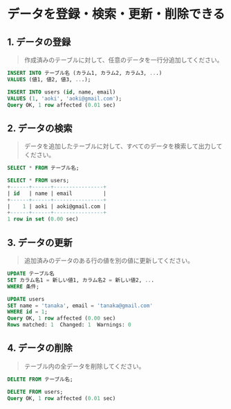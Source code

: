 # データを登録・検索・更新・削除できる
## 1. データの登録
> 作成済みのテーブルに対して、任意のデータを一行分追加してください。

```sql
INSERT INTO テーブル名 (カラム1, カラム2, カラム3, ...)
VALUES (値1, 値2, 値3, ...);

INSERT INTO users (id, name, email)
VALUES (1, 'aoki', 'aoki@gmail.com');
Query OK, 1 row affected (0.01 sec)
```

## 2. データの検索
> データを追加したテーブルに対して、すべてのデータを検索して出力してください。

```sql
SELECT * FROM テーブル名;

SELECT * FROM users;
+------+------+----------------+
| id   | name | email          |
+------+------+----------------+
|    1 | aoki | aoki@gmail.com |
+------+------+----------------+
1 row in set (0.00 sec)
```

## 3. データの更新
> 追加済みのデータのある行の値を別の値に更新してください。

```sql
UPDATE テーブル名
SET カラム名1 = 新しい値1, カラム名2 = 新しい値2, ...
WHERE 条件;

UPDATE users
SET name = 'tanaka', email = 'tanaka@gmail.com'
WHERE id = 1;
Query OK, 1 row affected (0.00 sec)
Rows matched: 1  Changed: 1  Warnings: 0
```

## 4. データの削除
> テーブル内の全データを削除してください。

```sql
DELETE FROM テーブル名;

DELETE FROM users;
Query OK, 1 row affected (0.01 sec)
```
